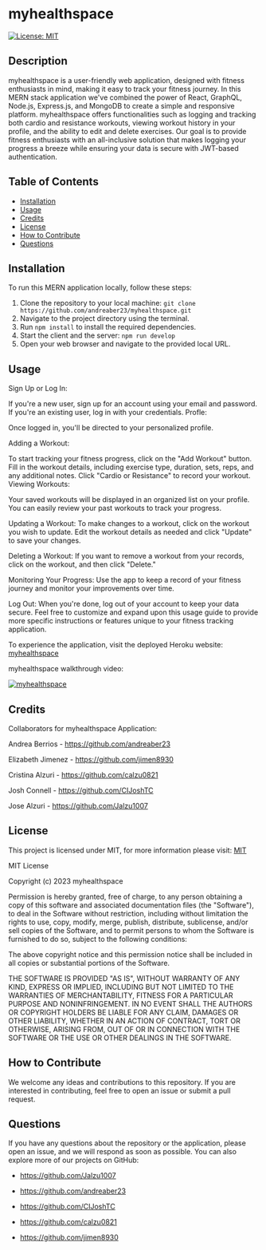 # myhealthspace

[![License: MIT](https://img.shields.io/badge/License-MIT-yellow.svg)](https://opensource.org/licenses/MIT)

## Description
myhealthspace is a user-friendly web application, designed with fitness enthusiasts in mind, making it easy to track your fitness journey. In this MERN stack application we've combined the power of React, GraphQL, Node.js, Express.js, and MongoDB to create a simple and responsive platform. myhealthspace offers functionalities such as logging and tracking both cardio and resistance workouts, viewing workout history in your profile, and the ability to edit and delete exercises. Our goal is to provide fitness enthusiasts with an all-inclusive solution that makes logging your progress a breeze while ensuring your data is secure with JWT-based authentication.

## Table of Contents

- [Installation](#installation)
- [Usage](#usage)
- [Credits](#credits)
- [License](#license)
- [How to Contribute](#contribution)
- [Questions](#questions)

## Installation
To run this MERN application locally, follow these steps:

1. Clone the repository to your local machine: `git clone https://github.com/andreaber23/myhealthspace.git`
2. Navigate to the project directory using the terminal.
3. Run `npm install` to install the required dependencies.
4. Start the client and the server: `npm run develop` 
6. Open your web browser and navigate to the provided local URL.

## Usage
Sign Up or Log In:

If you're a new user, sign up for an account using your email and password. If you're an existing user, log in with your credentials.
Profle:

Once logged in, you'll be directed to your personalized profile.

Adding a Workout:

To start tracking your fitness progress, click on the "Add Workout" button.
Fill in the workout details, including exercise type, duration, sets, reps, and any additional notes.
Click "Cardio or Resistance" to record your workout.
Viewing Workouts:

Your saved workouts will be displayed in an organized list on your profile.
You can easily review your past workouts to track your progress.

Updating a Workout:
To make changes to a workout, click on the workout you wish to update.
Edit the workout details as needed and click "Update" to save your changes.

Deleting a Workout:
If you want to remove a workout from your records, click on the workout, and then click "Delete."

Monitoring Your Progress:
Use the app to keep a record of your fitness journey and monitor your improvements over time.

Log Out:
When you're done, log out of your account to keep your data secure.
Feel free to customize and expand upon this usage guide to provide more specific instructions or features unique to your fitness tracking application.

To experience the application, visit the deployed Heroku website: [myhealthspace](https://my-health-space-e9d209a11adb.herokuapp.com/)

myhealthspace walkthrough video: 

[![myhealthspace](https://img.youtube.com/vi/Osp-HWAlOKw/0.jpg)](https://youtu.be/Osp-HWAlOKw)

## Credits

  Collaborators for myhealthspace Application:

  Andrea Berrios - https://github.com/andreaber23

  Elizabeth Jimenez - https://github.com/jimen8930

  Cristina Alzuri - https://github.com/calzu0821

  Josh Connell - https://github.com/CIJoshTC

  Jose Alzuri - https://github.com/Jalzu1007

## License

This project is licensed under MIT, for more information please visit: [MIT](https://opensource.org/licenses/MIT)

MIT License

  Copyright (c) 2023 myhealthspace

  Permission is hereby granted, free of charge, to any person obtaining a copy
  of this software and associated documentation files (the "Software"), to deal
  in the Software without restriction, including without limitation the rights
  to use, copy, modify, merge, publish, distribute, sublicense, and/or sell
  copies of the Software, and to permit persons to whom the Software is
  furnished to do so, subject to the following conditions:

  The above copyright notice and this permission notice shall be included in all
  copies or substantial portions of the Software.

  THE SOFTWARE IS PROVIDED "AS IS", WITHOUT WARRANTY OF ANY KIND, EXPRESS OR
  IMPLIED, INCLUDING BUT NOT LIMITED TO THE WARRANTIES OF MERCHANTABILITY,
  FITNESS FOR A PARTICULAR PURPOSE AND NONINFRINGEMENT. IN NO EVENT SHALL THE
  AUTHORS OR COPYRIGHT HOLDERS BE LIABLE FOR ANY CLAIM, DAMAGES OR OTHER
  LIABILITY, WHETHER IN AN ACTION OF CONTRACT, TORT OR OTHERWISE, ARISING FROM,
  OUT OF OR IN CONNECTION WITH THE SOFTWARE OR THE USE OR OTHER DEALINGS IN THE
  SOFTWARE.

## How to Contribute

We welcome any ideas and contributions to this repository. If you are interested in contributing, feel free to open an issue or submit a pull request.

## Questions

If you have any questions about the repository or the application, please open an issue, and we will respond as soon as possible. You can also explore more of our projects on GitHub:

- https://github.com/Jalzu1007

- https://github.com/andreaber23

- https://github.com/CIJoshTC

- https://github.com/calzu0821

- https://github.com/jimen8930



